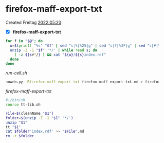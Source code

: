 # firefox-maff-export-txt
Created Freitag [2022:05:20]()

- [x] **firefox-maff-export-txt**

```bash
for f in "$@"; do
  u=$(printf "%s" "$f" | sed "s|%|%25|g" | sed "s|?|%3F|g" | sed "s|#|%23|g")
  unzip -Z -1 "$f" '*/' | while read s; do
    [ -z ${s#*/} ] && cat "${u}/${s}index.rdf"
  done
done
```

*run-cell.sh*
```bash
noweb.py -Rfirefox-maff-export-txt firefox-maff-export-txt.md > firefox-maff-export-txt && chmod u+x firefox-maff-export-txt && echo 'fertig'
```


*firefox-maff-export-txt*
```bash
#!/bin/sh
source tt-lib.sh

File=$(cleanName "$1")
folder=$(unzip -Z -1 "$1" '*/')
unzip "$1"
tt "$1" 
cat $folder'index.rdf' >> "$File".md 
rm -r $folder
```

